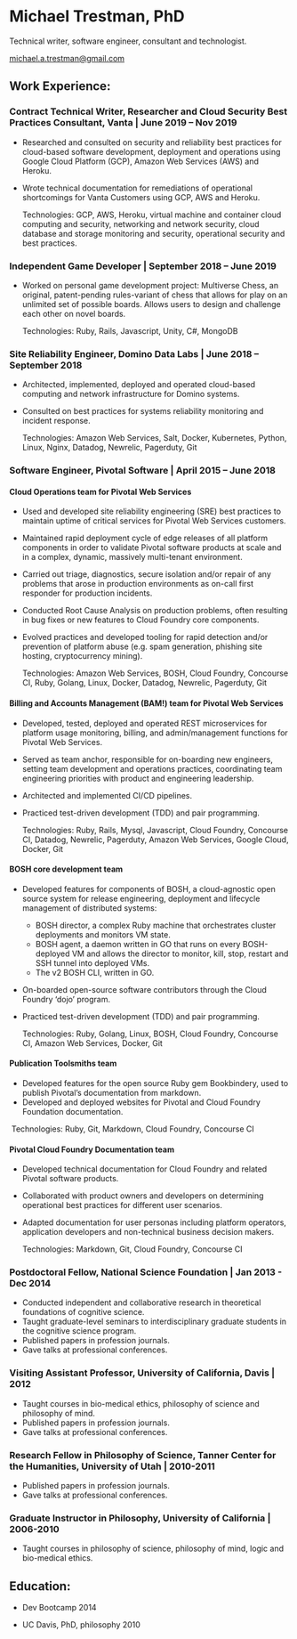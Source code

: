 # Michael Trestman, PhD

Technical writer, software engineer, consultant and technologist.

[michael.a.trestman@gmail.com](mailto:michael.a.trestman@gmail.com)



## Work Experience:

### Contract Technical Writer, Researcher and Cloud Security Best Practices Consultant, Vanta | June 2019 – Nov 2019

- Researched and consulted on security and reliability best practices for cloud-based software development, deployment and operations using Google Cloud Platform (GCP), Amazon Web Services (AWS) and Heroku.

- Wrote technical documentation for remediations of operational shortcomings for Vanta Customers using GCP, AWS and Heroku.

  Technologies: GCP, AWS, Heroku, virtual machine and container cloud computing and security, networking and network security, cloud database and storage monitoring and security, operational security and best practices.

### Independent Game Developer | September 2018 – June 2019

- Worked on personal game development project: Multiverse Chess, an original, patent-pending rules-variant of chess that allows for play on an unlimited set of possible boards. Allows users to design and challenge each other on novel boards.  

  Technologies: Ruby, Rails, Javascript, Unity, C#, MongoDB

### Site Reliability Engineer, Domino Data Labs | June 2018 – September 2018

- Architected, implemented, deployed and operated cloud-based computing and network infrastructure for Domino systems.

- Consulted on best practices for systems reliability monitoring and incident response.

  Technologies: Amazon Web Services, Salt, Docker, Kubernetes, Python, Linux, Nginx, Datadog, Newrelic, Pagerduty, Git

### Software Engineer, Pivotal Software | April 2015 – June 2018

#### Cloud Operations team for Pivotal Web Services

- Used and developed site reliability engineering (SRE) best practices to maintain uptime of critical services for Pivotal Web Services customers.  

- Maintained rapid deployment cycle of edge releases of all platform components in order to validate Pivotal software products at scale and in a complex, dynamic, massively multi-tenant environment.  

- Carried out triage, diagnostics, secure isolation and/or repair of any problems that arose in production environments as on-call first responder for production incidents.  

- Conducted Root Cause Analysis on production problems, often resulting in bug fixes or new features to Cloud Foundry core components.  

- Evolved practices and developed tooling for rapid detection and/or prevention of platform abuse (e.g. spam generation, phishing site hosting, cryptocurrency mining).

  Technologies: Amazon Web Services, BOSH, Cloud Foundry, Concourse CI, Ruby, 	Golang, Linux, Docker, Datadog, Newrelic, Pagerduty, Git

#### Billing and Accounts Management (BAM!) team for Pivotal Web Services

- Developed, tested, deployed and operated REST microservices for platform usage monitoring, billing, and admin/management functions for Pivotal Web Services.

- Served as team anchor, responsible for on-boarding new engineers, setting team development and operations practices, coordinating team engineering priorities with product and engineering leadership.

- Architected and implemented CI/CD pipelines.

- Practiced test-driven development (TDD) and pair programming.

  Technologies: Ruby, Rails, Mysql, Javascript, Cloud Foundry, Concourse CI,  Datadog, Newrelic, Pagerduty, Amazon Web Services, Google Cloud, Docker, Git

#### BOSH core development team

- Developed features for components of BOSH, a cloud-agnostic open source system for release engineering, deployment and lifecycle management of distributed systems:

  - BOSH director, a complex Ruby machine that orchestrates cluster deployments and monitors VM state.  	
  - BOSH agent, a daemon written in GO that runs on every BOSH-deployed VM and allows the director to monitor, kill, stop, restart and SSH tunnel into deployed VMs.  	
  - The v2 BOSH CLI, written in GO.

- On-boarded open-source software contributors through the Cloud Foundry ‘dojo’ program.

- Practiced test-driven development (TDD) and pair programming.

  Technologies: Ruby, Golang, Linux, BOSH, Cloud Foundry, Concourse CI, Amazon Web Services, Docker, Git

#### Publication Toolsmiths team

- Developed features for the open source Ruby gem Bookbindery, used to publish Pivotal’s documentation from markdown.
- Developed and deployed websites for Pivotal and Cloud Foundry Foundation documentation.

​	Technologies: Ruby, Git, Markdown, Cloud Foundry, Concourse CI

#### Pivotal Cloud Foundry Documentation team 

- Developed technical documentation for Cloud Foundry and related Pivotal software products.

- Collaborated with product owners and developers on determining operational best practices for different user scenarios.

- Adapted documentation for user personas including platform operators, application developers and non-technical business decision makers.

  Technologies: Markdown, Git, Cloud Foundry, Concourse CI

  

### Postdoctoral Fellow, National Science Foundation | Jan 2013 - Dec 2014

- Conducted independent and collaborative research in theoretical foundations of cognitive science.
- Taught graduate-level seminars to interdisciplinary graduate students in the cognitive science program.
- Published papers in profession journals.
- Gave talks at professional conferences.

### Visiting Assistant Professor, University of California, Davis | 2012

- Taught courses in bio-medical ethics, philosophy of science and philosophy of mind.
- Published papers in profession journals.
- Gave talks at professional conferences.

### Research Fellow in Philosophy of Science, Tanner Center for the Humanities, University of Utah | 2010-2011

- Published papers in profession journals.
- Gave talks at professional conferences.

### Graduate Instructor in Philosophy, University of California | 2006-2010

- Taught courses in philosophy of science, philosophy of mind, logic and bio-medical ethics.



## Education:

- Dev Bootcamp 2014  

- UC Davis, PhD, philosophy 2010  
